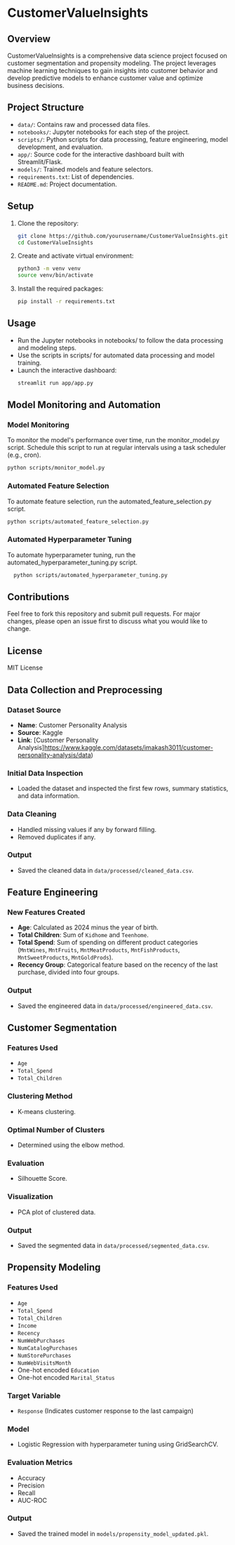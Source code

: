 # CustomerValueInsights

## Overview
CustomerValueInsights is a comprehensive data science project focused on customer segmentation and propensity modeling. The project leverages machine learning techniques to gain insights into customer behavior and develop predictive models to enhance customer value and optimize business decisions.

## Project Structure
- `data/`: Contains raw and processed data files.
- `notebooks/`: Jupyter notebooks for each step of the project.
- `scripts/`: Python scripts for data processing, feature engineering, model development, and evaluation.
- `app/`: Source code for the interactive dashboard built with Streamlit/Flask.
- `models/`: Trained models and feature selectors.
- `requirements.txt`: List of dependencies.
- `README.md`: Project documentation.

## Setup
1. Clone the repository:
   ```sh
   git clone https://github.com/yourusername/CustomerValueInsights.git
   cd CustomerValueInsights
   
2. Create and activate virtual environment:
   ```sh
   python3 -m venv venv
   source venv/bin/activate
   
3. Install the required packages:
   ```sh
   pip install -r requirements.txt

## Usage
- Run the Jupyter notebooks in notebooks/ to follow the data processing and modeling steps.
- Use the scripts in scripts/ for automated data processing and model training.
- Launch the interactive dashboard:
  ```sh
  streamlit run app/app.py
  
## Model Monitoring and Automation
### Model Monitoring
To monitor the model's performance over time, run the monitor_model.py script. Schedule this script to run at regular intervals using a task scheduler (e.g., cron).
  ```sh
  python scripts/monitor_model.py
```
### Automated Feature Selection
To automate feature selection, run the automated_feature_selection.py script.
  ```sh 
  python scripts/automated_feature_selection.py
  ````

### Automated Hyperparameter Tuning
To automate hyperparameter tuning, run the automated_hyperparameter_tuning.py script.
  ```sh
    python scripts/automated_hyperparameter_tuning.py
  ```
## Contributions
Feel free to fork this repository and submit pull requests. For major changes, please open an issue first to discuss what you would like to change.

## License
MIT License

## Data Collection and Preprocessing

### Dataset Source
- **Name**: Customer Personality Analysis
- **Source**: Kaggle
- **Link**: [Customer Personality Analysis]https://www.kaggle.com/datasets/imakash3011/customer-personality-analysis/data)

### Initial Data Inspection
- Loaded the dataset and inspected the first few rows, summary statistics, and data information.

### Data Cleaning
- Handled missing values if any by forward filling.
- Removed duplicates if any.

### Output
- Saved the cleaned data in `data/processed/cleaned_data.csv`.

## Feature Engineering

### New Features Created
- **Age**: Calculated as 2024 minus the year of birth.
- **Total Children**: Sum of `Kidhome` and `Teenhome`.
- **Total Spend**: Sum of spending on different product categories (`MntWines`, `MntFruits`, `MntMeatProducts`, `MntFishProducts`, `MntSweetProducts`, `MntGoldProds`).
- **Recency Group**: Categorical feature based on the recency of the last purchase, divided into four groups.

### Output
- Saved the engineered data in `data/processed/engineered_data.csv`.

## Customer Segmentation

### Features Used
- `Age`
- `Total_Spend`
- `Total_Children`

### Clustering Method
- K-means clustering.

### Optimal Number of Clusters
- Determined using the elbow method.

### Evaluation
- Silhouette Score.

### Visualization
- PCA plot of clustered data.

### Output
- Saved the segmented data in `data/processed/segmented_data.csv`.

## Propensity Modeling

### Features Used
- `Age`
- `Total_Spend`
- `Total_Children`
- `Income`
- `Recency`
- `NumWebPurchases`
- `NumCatalogPurchases`
- `NumStorePurchases`
- `NumWebVisitsMonth`
- One-hot encoded `Education`
- One-hot encoded `Marital_Status`

### Target Variable
- `Response` (Indicates customer response to the last campaign)

### Model
- Logistic Regression with hyperparameter tuning using GridSearchCV.

### Evaluation Metrics
- Accuracy
- Precision
- Recall
- AUC-ROC

### Output
- Saved the trained model in `models/propensity_model_updated.pkl`.

